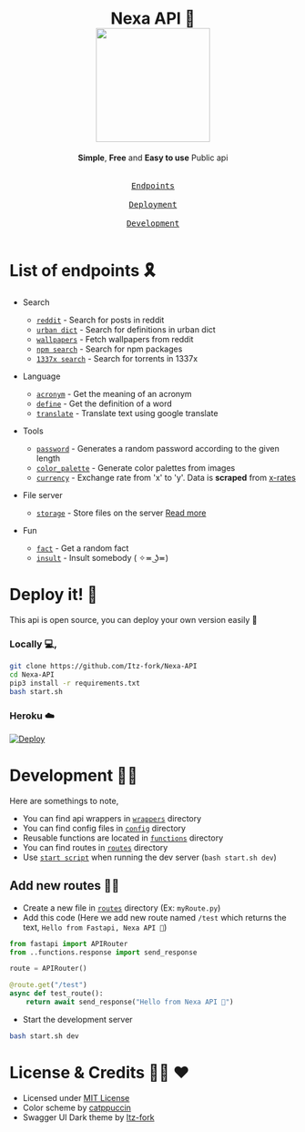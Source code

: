 <h1 align="center">
    Nexa API 🌊 <br/>
    <img src="https://user-images.githubusercontent.com/77770753/173895688-fc1d19e7-bbb1-446f-a3b5-4f417e6f3fc4.png" width="200">
</h1>

<p align="center">
    <b>Simple</b>, <b>Free</b> and <b>Easy to use</b> Public api </br></br>
    <kbd> <br> <a href="#list-of-endpoints-%EF%B8%8F">Endpoints</a> <br> </kbd>
    <kbd> <br> <a href="#deploy-it-">Deployment</a> <br> </kbd>
    <kbd> <br> <a href="#development-">Development</a> <br> </kbd>
</p>



# List of endpoints 🎗️
- Search
    - [`reddit`](api/routes/reddit.py) - Search for posts in reddit
    - [`urban dict`](api/routes/urbandict.py) - Search for definitions in urban dict
    - [`wallpapers`](api/routes/wallpapers.py) - Fetch wallpapers from reddit
    - [`npm search`](api/routes/npm_search.py) - Search for npm packages
    - [`1337x search`](api/routes/1337x_search.py) - Search for torrents in 1337x

- Language
    - [`acronym`](api/routes/acronyms.py) - Get the meaning of an acronym
    - [`define`](api/routes/define.py) - Get the definition of a word
    - [`translate`](api/routes/translate.py) - Translate text using google translate

- Tools
    - [`password`](api/routes/password.py) - Generates a random password according to the given length
    - [`color_palette`](api/routes/color_palette.py) - Generate color palettes from images
    - [`currency`](api/routes/currency_cov.py) - Exchange rate from 'x' to 'y'. Data is **scraped** from [x-rates](https://www.x-rates.com/)

- File server
    - [`storage`](api/routes/storage.py) - Store files on the server [Read more](https://github.com/Itz-fork/Nexa-API/wiki/Route:-Storage)

- Fun
    - [`fact`](api/routes/facts.py) - Get a random fact
    - [`insult`](api/routes/insult.py) - Insult somebody ( ✧≖ ͜ʖ≖)


# Deploy it! 🚀
This api is open source, you can deploy your own version easily 🤗

### Locally 💻,
```sh
git clone https://github.com/Itz-fork/Nexa-API
cd Nexa-API
pip3 install -r requirements.txt
bash start.sh
```

### Heroku ☁️
[![Deploy](https://www.herokucdn.com/deploy/button.svg)](https://heroku.com/deploy?template=https://github.com/Itz-fork/Nexa-API)


# Development 🧑‍💻
Here are somethings to note,

- You can find api wrappers in [`wrappers`](wrappers) directory 
- You can find config files in [`config`](api/config) directory
- Reusable functions are located in [`functions`](api/functions) directory
- You can find routes in [`routes`](api/routes) directory
- Use [`start script`](start.sh) when running the dev server (`bash start.sh dev`)

## Add new routes 👨‍🎨
- Create a new file in [`routes`](api/routes) directory (Ex: `myRoute.py`)
- Add this code (Here we add new route named `/test` which returns the text, `Hello from Fastapi, Nexa API 🌊`)
```python
from fastapi import APIRouter
from ..functions.response import send_response

route = APIRouter()

@route.get("/test")
async def test_route():
    return await send_response("Hello from Nexa API 🌊")
```
- Start the development server
```sh
bash start.sh dev
```


# License & Credits 👮‍♂️ ♥️
- Licensed under [MIT License](LICENSE)
- Color scheme by [catppuccin](https://github.com/catppuccin/catppuccin)
- Swagger UI Dark theme by [Itz-fork](https://github.com/Itz-fork/Fastapi-Swagger-UI-Dark)
